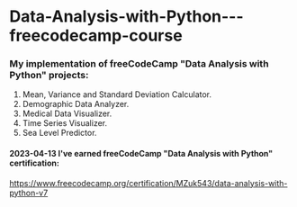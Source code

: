 # Data-Analysis-with-Python---freecodecamp-course
### My implementation of freeCodeCamp "Data Analysis with Python" projects:

1. Mean, Variance and Standard Deviation Calculator.
2. Demographic Data Analyzer.
3. Medical Data Visualizer.
4. Time Series Visualizer.
5. Sea Level Predictor.

#### 2023-04-13 I've earned freeCodeCamp "Data Analysis with Python" certification:
https://www.freecodecamp.org/certification/MZuk543/data-analysis-with-python-v7
